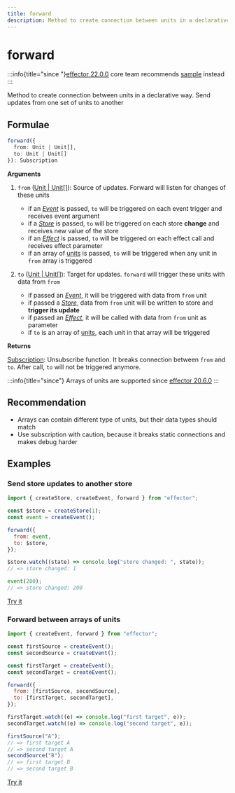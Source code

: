 ```yaml
---
title: forward
description: Method to create connection between units in a declarative way. Send updates from one set of units to another
---
```


# forward

:::info{title="since "}[effector 22.0.0](https://changelog.effector.dev/#effector-22-0-0)
core team recommends [sample](/api/effector/sample.md) instead
:::

Method to create connection between units in a declarative way. Send updates from one set of units to another

## Formulae

```ts
forward({
  from: Unit | Unit[],
  to: Unit | Unit[]
}): Subscription
```

**Arguments**

1. `from` ([Unit | Unit\[\]](/explanation/glossary.md#common-unit)): Source of updates. Forward will listen for changes of these units

   - if an [_Event_] is passed, `to` will be triggered on each event trigger and receives event argument
   - if a [_Store_] is passed, `to` will be triggered on each store **change** and receives new value of the store
   - if an [_Effect_] is passed, `to` will be triggered on each effect call and receives effect parameter
   - if an array of [units](/explanation/glossary.md#common-unit) is passed, `to` will be triggered when any unit in `from` array is triggered

2. `to` ([Unit | Unit\[\]](/explanation/glossary.md#common-unit)): Target for updates. `forward` will trigger these units with data from `from`
   - if passed an [_Event_], it will be triggered with data from `from` unit
   - if passed a [_Store_], data from `from` unit will be written to store and **trigger its update**
   - if passed an [_Effect_], it will be called with data from `from` unit as parameter
   - if `to` is an array of [units](/explanation/glossary.md#common-unit), each unit in that array will be triggered

**Returns**

[Subscription](/explanation/glossary.md#subscription): Unsubscribe function. It breaks connection between `from` and `to`. After call, `to` will not be triggered anymore.

:::info{title="since"}
Arrays of units are supported since [effector 20.6.0](https://changelog.effector.dev/#effector-20-6-0)
:::

## Recommendation

- Arrays can contain different type of units, but their data types should match
- Use subscription with caution, because it breaks static connections and makes debug harder

## Examples

### Send store updates to another store

```js
import { createStore, createEvent, forward } from "effector";

const $store = createStore(1);
const event = createEvent();

forward({
  from: event,
  to: $store,
});

$store.watch((state) => console.log("store changed: ", state));
// => store changed: 1

event(200);
// => store changed: 200
```

[Try it](https://share.effector.dev/UeJbgRG9)

### Forward between arrays of units

```js
import { createEvent, forward } from "effector";

const firstSource = createEvent();
const secondSource = createEvent();

const firstTarget = createEvent();
const secondTarget = createEvent();

forward({
  from: [firstSource, secondSource],
  to: [firstTarget, secondTarget],
});

firstTarget.watch((e) => console.log("first target", e));
secondTarget.watch((e) => console.log("second target", e));

firstSource("A");
// => first target A
// => second target A
secondSource("B");
// => first target B
// => second target B
```

[Try it](https://share.effector.dev/8aVpg8nU)

[_effect_]: /api/effector/Effect.md
[_store_]: /api/effector/Store.md
[_event_]: /api/effector/Event.md
